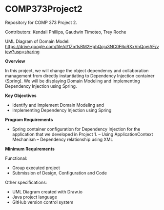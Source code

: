 # COMP373Project2
Repository for COMP 373 Project 2.

Contributors: Kendall Phillips, Gaudwin Timoteo, Trey Roche

UML Diagram of Domain Model: https://drive.google.com/file/d/1Zm1sBM2HghQoju3NC0F6oRXxVnQqejAE/view?usp=sharing

**Overview**

In this project, we will change the object dependency and collaboration management from directly instantiating to Dependency Injection container (Spring).
We will be displaying Domain Modeling and Implementing Dependency Injection using Spring.


**Key Objectives**
- Identify and Implement Domain Modeling and 
- Implementing Dependency Injection using Spring

**Program Requirements**
- Spring container configuration for Dependency Injection for the application that we developed in Project 1.
– Using ApplicationContext Mechanism
– Dependency relationship using XML

**Minimum Requirements**

Functional:
- Group executed project
- Submission of Design, Configuration and Code

Other specifications:
- UML Diagram created with Draw.io
- Java project language
- GitHub version control system

